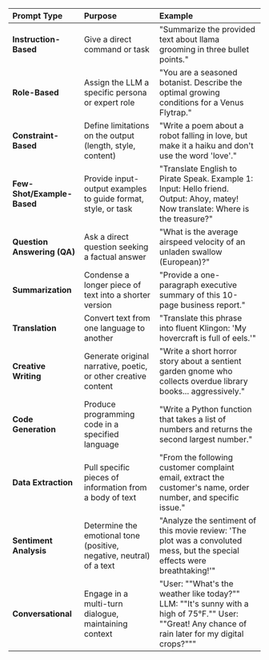 | Prompt Type          | Purpose                                                            | Example                                                                                                                                      |
| :------------------- | :----------------------------------------------------------------- | :------------------------------------------------------------------------------------------------------------------------------------------- |
| **Instruction-Based** | Give a direct command or task                                      | "Summarize the provided text about llama grooming in three bullet points."                                                                   |
| **Role-Based** | Assign the LLM a specific persona or expert role                   | "You are a seasoned botanist. Describe the optimal growing conditions for a Venus Flytrap."                                                 |
| **Constraint-Based** | Define limitations on the output (length, style, content)          | "Write a poem about a robot falling in love, but make it a haiku and don't use the word 'love'."                                            |
| **Few-Shot/Example-Based** | Provide input-output examples to guide format, style, or task      | "Translate English to Pirate Speak. Example 1: Input: Hello friend. Output: Ahoy, matey! Now translate: Where is the treasure?"               |
| **Question Answering (QA)**| Ask a direct question seeking a factual answer                     | "What is the average airspeed velocity of an unladen swallow (European)?"                                                                    |
| **Summarization** | Condense a longer piece of text into a shorter version             | "Provide a one-paragraph executive summary of this 10-page business report."                                                                 |
| **Translation** | Convert text from one language to another                          | "Translate this phrase into fluent Klingon: 'My hovercraft is full of eels.'"                                                               |
| **Creative Writing** | Generate original narrative, poetic, or other creative content     | "Write a short horror story about a sentient garden gnome who collects overdue library books... aggressively."                               |
| **Code Generation** | Produce programming code in a specified language                   | "Write a Python function that takes a list of numbers and returns the second largest number."                                                |
| **Data Extraction** | Pull specific pieces of information from a body of text            | "From the following customer complaint email, extract the customer's name, order number, and specific issue."                                |
| **Sentiment Analysis** | Determine the emotional tone (positive, negative, neutral) of a text | "Analyze the sentiment of this movie review: 'The plot was a convoluted mess, but the special effects were breathtaking!'"                   |
| **Conversational** | Engage in a multi-turn dialogue, maintaining context               | "User: ""What's the weather like today?"" LLM: ""It's sunny with a high of 75°F."" User: ""Great! Any chance of rain later for my digital crops?""" |

